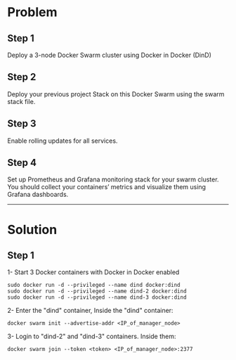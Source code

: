 # Problem

## Step 1
Deploy a 3-node Docker Swarm cluster using Docker in Docker (DinD)

## Step 2
Deploy your previous project Stack on this Docker Swarm using the swarm stack file.

## Step 3
Enable rolling updates for all services.

## Step 4
Set up Prometheus and Grafana monitoring stack for your swarm cluster. You should collect your containers’ metrics and visualize them using Grafana dashboards.

------
# Solution

## Step 1

1- Start 3 Docker containers with Docker in Docker enabled
```
sudo docker run -d --privileged --name dind docker:dind
sudo docker run -d --privileged --name dind-2 docker:dind
sudo docker run -d --privileged --name dind-3 docker:dind

```

2- Enter the "dind" container, Inside the "dind" container:
```
docker swarm init --advertise-addr <IP_of_manager_node>
```

3- Login to "dind-2" and "dind-3" containers. Inside them:
```
docker swarm join --token <token> <IP_of_manager_node>:2377

```



